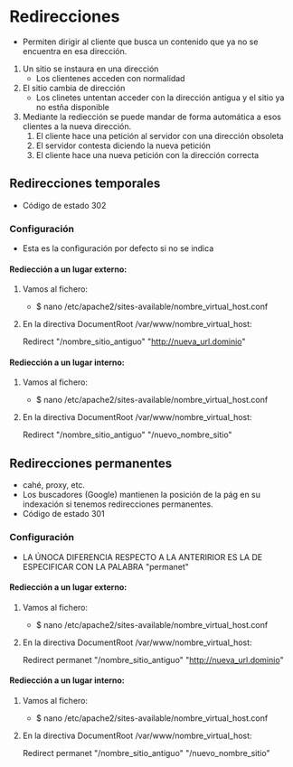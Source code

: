 # Redirecciones
- Permiten dirigir al cliente que busca un contenido que ya no se encuentra en esa dirección.
1. Un sitio se instaura en una dirección
    - Los clientenes acceden con normalidad
2. El sitio cambia de dirección
    - Los clinetes untentan acceder con la dirección antigua y el sitio ya no estña disponible
3. Mediante la rediección se puede mandar de forma automática a esos clientes a la nueva dirección.
    1. El cliente hace una petición al servidor con una dirección obsoleta
    2. El servidor contesta diciendo la nueva petición
    3. El cliente hace una nueva petición con la dirección correcta

## Redirecciones temporales
- Código de estado 302

### Configuración
- Esta es la configuración por defecto si no se indica

#### Rediección a un lugar externo:
1. Vamos al fichero:
    * $ nano /etc/apache2/sites-available/nombre_virtual_host.conf

2. En la directiva DocumentRoot /var/www/nombre_virtual_host:

    Redirect "/nombre_sitio_antiguo" "http://nueva_url.dominio"

#### Rediección a un lugar interno:
1. Vamos al fichero:
    * $ nano /etc/apache2/sites-available/nombre_virtual_host.conf

2. En la directiva DocumentRoot /var/www/nombre_virtual_host:

    Redirect "/nombre_sitio_antiguo" "/nuevo_nombre_sitio"

## Redirecciones permanentes
- cahé, proxy, etc.
- Los buscadores (Google) mantienen la posición de la pág en su indexación si tenemos redirecciones permanentes.
- Código de estado 301

### Configuración
- LA ÚNOCA DIFERENCIA RESPECTO A LA ANTERIRIOR ES LA DE ESPECIFICAR CON LA PALABRA "permanet"

#### Rediección a un lugar externo:
1. Vamos al fichero:
    * $ nano /etc/apache2/sites-available/nombre_virtual_host.conf

2. En la directiva DocumentRoot /var/www/nombre_virtual_host:

    Redirect permanet "/nombre_sitio_antiguo" "http://nueva_url.dominio"

#### Rediección a un lugar interno:
1. Vamos al fichero:
    * $ nano /etc/apache2/sites-available/nombre_virtual_host.conf

2. En la directiva DocumentRoot /var/www/nombre_virtual_host:

    Redirect permanet "/nombre_sitio_antiguo" "/nuevo_nombre_sitio"


